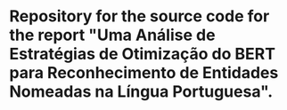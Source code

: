 # Repository for the source code for the report "Uma Análise de Estratégias de Otimização do BERT para Reconhecimento de Entidades Nomeadas na Língua Portuguesa".
